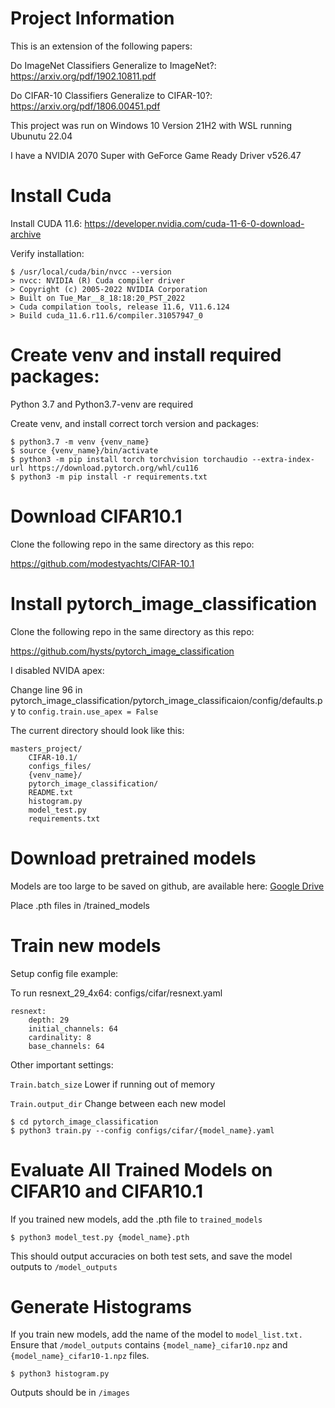 # Project Information

This is an extension of the following papers:

Do ImageNet Classifiers Generalize to ImageNet?: https://arxiv.org/pdf/1902.10811.pdf

Do CIFAR-10 Classifiers Generalize to CIFAR-10?: https://arxiv.org/pdf/1806.00451.pdf

This project was run on Windows 10 Version 21H2 with WSL running Ubunutu 22.04

I have a NVIDIA 2070 Super with GeForce Game Ready Driver v526.47 


# Install Cuda

Install CUDA 11.6: https://developer.nvidia.com/cuda-11-6-0-download-archive

Verify installation:
```
$ /usr/local/cuda/bin/nvcc --version
> nvcc: NVIDIA (R) Cuda compiler driver
> Copyright (c) 2005-2022 NVIDIA Corporation
> Built on Tue_Mar__8_18:18:20_PST_2022
> Cuda compilation tools, release 11.6, V11.6.124
> Build cuda_11.6.r11.6/compiler.31057947_0
```


# Create venv and install required packages:

Python 3.7 and Python3.7-venv are required

Create venv, and install correct torch version and packages:
```
$ python3.7 -m venv {venv_name}
$ source {venv_name}/bin/activate
$ python3 -m pip install torch torchvision torchaudio --extra-index-url https://download.pytorch.org/whl/cu116
$ python3 -m pip install -r requirements.txt
```

# Download CIFAR10.1
Clone the following repo in the same directory as this repo:

https://github.com/modestyachts/CIFAR-10.1

# Install pytorch_image_classification

Clone the following repo in the same directory as this repo:

https://github.com/hysts/pytorch_image_classification

I disabled NVIDA apex:

Change line 96 in pytorch_image_classification/pytorch_image_classificaion/config/defaults.py to ```config.train.use_apex = False```

The current directory should look like this:
```
masters_project/
    CIFAR-10.1/
    configs_files/
    {venv_name}/
    pytorch_image_classification/
    README.txt
    histogram.py
    model_test.py
    requirements.txt
```

# Download pretrained models

Models are too large to be saved on github, are available here: [Google Drive](https://drive.google.com/drive/folders/1vngHSSu4z-b7o7EqiCqK6Tr8sMesY0Nz?usp=sharing)

Place .pth files in /trained_models

# Train new models

Setup config file example:

To run resnext_29_4x64: 
configs/cifar/resnext.yaml
```
resnext:
    depth: 29
    initial_channels: 64
    cardinality: 8
    base_channels: 64
```
Other important settings:

```Train.batch_size``` Lower if running out of memory

```Train.output_dir``` Change between each new model
```
$ cd pytorch_image_classification
$ python3 train.py --config configs/cifar/{model_name}.yaml
```

# Evaluate All Trained Models on CIFAR10 and CIFAR10.1

If you trained new models, add the .pth file to ```trained_models```

```
$ python3 model_test.py {model_name}.pth
```

This should output accuracies on both test sets, and save the model outputs to ```/model_outputs```

# Generate Histograms

If you train new models, add the name of the model to ```model_list.txt.``` Ensure that ```/model_outputs``` contains ```{model_name}_cifar10.npz``` and ```{model_name}_cifar10-1.npz``` files.

```
$ python3 histogram.py
```

Outputs should be in ```/images```
